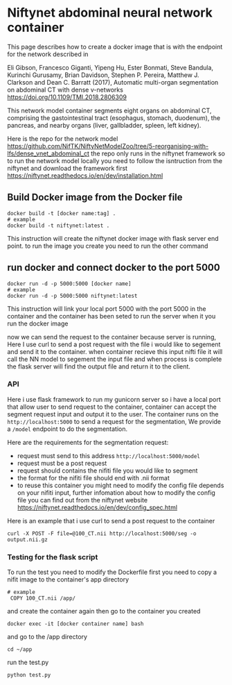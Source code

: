 # Niftynet abdominal neural network container
This page describes how to create a docker image that is with the endpoint for the network described in

Eli Gibson, Francesco Giganti, Yipeng Hu, Ester Bonmati, Steve Bandula, Kurinchi Gurusamy, Brian Davidson, Stephen P. Pereira, Matthew J. Clarkson and Dean C. Barratt (2017), Automatic multi-organ segmentation on abdominal CT with dense v-networks https://doi.org/10.1109/TMI.2018.2806309

This network model container segments eight organs on abdominal CT, comprising the gastointestinal tract (esophagus, stomach, duodenum), the pancreas, and nearby organs (liver, gallbladder, spleen, left kidney).

Here is the repo for the network model
https://github.com/NifTK/NiftyNetModelZoo/tree/5-reorganising-with-lfs/dense_vnet_abdominal_ct
the repo only runs in the niftynet framework so to run the network model locally you need to follow the isntruction from the niftynet and download the framework first
https://niftynet.readthedocs.io/en/dev/installation.html


## Build Docker image from the Docker file

```
docker build -t [docker name:tag] .
# example
docker build -t niftynet:latest .
```

This instruction will create the niftynet docker image with flask server end point. to run the image you create you need to run the other command


## run docker and connect docker to the port 5000 
```
docker run -d -p 5000:5000 [docker name]
# example
docker run -d -p 5000:5000 niftynet:latest
```


This instruction will link your local port 5000 with the port 5000 in the container and the container has been seted to run the server when it you run the docker image

now we can send the request to the container because server is running, Here I use curl to send a post request with the file i would like to segement and send it to the container. when container recieve this input nifti file it will call the NN model to segement the input file and when process is complete the flask server will find the output file and return it to the client.

### API
Here i use flask framework to run my gunicorn server so i have a local port that allow user to send request to the container, container can accept the segment request input and output it to the user.
The container runs on the ```http://localhost:5000```
to send a request for the segmentation, We provide a ```/model``` endpoint to do the segmentation.

Here are the requirements for the segmentation request:
* request must send to this address ```http://localhost:5000/model```
* request must be a post request
* request should contains the nifiti file you would like to segment
* the format for the nifiti file should  end with .nii format
* to reuse this container you might need to modify the config file depends on your nifiti input, further infomation about how to modify the config file you can find out from the niftynet website https://niftynet.readthedocs.io/en/dev/config_spec.html

Here is an example that i use curl to send a post request to the container

```
curl -X POST -F file=@100_CT.nii http://localhost:5000/seg -o output.nii.gz
```

### Testing for the flask script
To run the test you need to modify the Dockerfile first you need to copy a nifit image to the container's app directory
```
# example
 COPY 100_CT.nii /app/
```
and create the container again then go to the container you created
``` 
docker exec -it [docker container name] bash 
```
and go to the /app directory
```
cd ~/app
```
run the test.py
```
python test.py 
```

